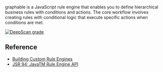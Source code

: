 graphable is a JavaScript rule engine that enables you to define hierarchical business rules with conditions and actions. The core workflow involves creating rules with conditional logic that execute specific actions when conditions are met.

[![DeepScan grade](https://deepscan.io/api/teams/14266/projects/22781/branches/677154/badge/grade.svg)](https://deepscan.io/dashboard#view=project&tid=14266&pid=22781&bid=677154)

## Reference
- [Building Custom Rule Engines](https://www.amzi.com/articles/rule_engines.htm)
- [JSR 94: JavaTM Rule Engine API](https://www.jcp.org/en/jsr/detail?id=94)
